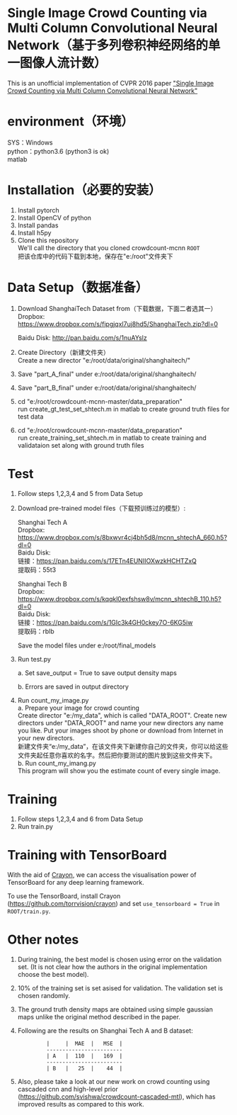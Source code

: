 # Single Image Crowd Counting via Multi Column Convolutional Neural Network（基于多列卷积神经网络的单一图像人流计数）

This is an unofficial implementation of CVPR 2016 paper ["Single Image Crowd Counting via Multi Column Convolutional Neural Network"](http://www.cv-foundation.org/openaccess/content_cvpr_2016/papers/Zhang_Single-Image_Crowd_Counting_CVPR_2016_paper.pdf)

# environment（环境）
  SYS：Windows  
  python：python3.6 (python3 is ok)  
  matlab  

# Installation（必要的安装）
1. Install pytorch
2. Install OpenCV of python
3. Install pandas
4. Install h5py
5. Clone this repository  
  We'll call the directory that you cloned crowdcount-mcnn `ROOT`  
  把该仓库中的代码下载到本地，保存在"e:/root"文件夹下

# Data Setup（数据准备）
1. Download ShanghaiTech Dataset from（下载数据，下面二者选其一）   
   Dropbox:   https://www.dropbox.com/s/fipgjqxl7uj8hd5/ShanghaiTech.zip?dl=0
   
   Baidu Disk: http://pan.baidu.com/s/1nuAYslz
2. Create Directory（新建文件夹）  
  Create a new director "e:/root/data/original/shanghaitech/"
3. Save "part_A_final" under e:/root/data/original/shanghaitech/
4. Save "part_B_final" under e:/root/data/original/shanghaitech/
5. cd "e:/root/crowdcount-mcnn-master/data_preparation"  
   run create_gt_test_set_shtech.m in matlab to create ground truth files for test data
6. cd "e:/root/crowdcount-mcnn-master/data_preparation"  
   run create_training_set_shtech.m in matlab to create training and validataion set along with ground truth files

# Test
1. Follow steps 1,2,3,4 and 5 from Data Setup
2. Download pre-trained model files（下载预训练过的模型）:  

   Shanghai Tech A  
	 Dropbox:  
	     https://www.dropbox.com/s/8bxwvr4cj4bh5d8/mcnn_shtechA_660.h5?dl=0  
	 Baidu Disk:  
	     链接：https://pan.baidu.com/s/17ETn4EUNIIOXwzkHCHTZxQ  
             提取码：55t3 
   
   Shanghai Tech B  
	 Dropbox:
	     https://www.dropbox.com/s/kqqkl0exfshsw8v/mcnn_shtechB_110.h5?dl=0  
	 Baidu Disk:  
	     链接：https://pan.baidu.com/s/1GIc3k4GH0ckey7O-6KG5iw  
	     提取码：rblb 
   
   Save the model files under e:/root/final_models
   
3. Run test.py

	a. Set save_output = True to save output density maps
	
	b. Errors are saved in  output directory

4. Run count_my_image.py  
    a. Prepare your image for crowd counting  
    	Create director "e:/my_data", which is called "DATA_ROOT". Create new directors under "DATA_ROOT" and name your new directors any name you like. Put your images shoot by phone or download from Internet in your new directors.  
        新建文件夹“e:/my_data”，在该文件夹下新建你自己的文件夹，你可以给这些文件夹起任意你喜欢的名字。然后把你要测试的图片放到这些文件夹下。  
    b. Run count_my_imang.py  
        This program will show you the estimate count of every single image.
# Training
1. Follow steps 1,2,3,4 and 6 from Data Setup
2. Run train.py


# Training with TensorBoard
With the aid of [Crayon](https://github.com/torrvision/crayon),
we can access the visualisation power of TensorBoard for any 
deep learning framework.

To use the TensorBoard, install Crayon (https://github.com/torrvision/crayon)
and set `use_tensorboard = True` in `ROOT/train.py`.

# Other notes
1. During training, the best model is chosen using error on the validation set. (It is not clear how the authors in the original implementation choose the best model).
2. 10% of the training set is set asised for validation. The validation set is chosen randomly.
3. The ground truth density maps are obtained using simple gaussian maps unlike the original method described in the paper.
4. Following are the results on  Shanghai Tech A and B dataset:
		
                |     |  MAE  |   MSE  |
                ------------------------
                | A   |  110  |   169  |
                ------------------------
                | B   |   25  |    44  |
		
5. Also, please take a look at our new work on crowd counting using cascaded cnn and high-level prior (https://github.com/svishwa/crowdcount-cascaded-mtl),  which has improved results as compared to this work. 
               

